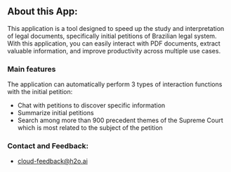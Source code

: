 ## About this App:

This application is a tool designed to speed up the study and interpretation of legal documents, specifically initial petitions of Brazilian legal system. With this application, you can easily interact with PDF documents, extract valuable information, and improve productivity across multiple use cases.

### Main features
The application can automatically perform 3 types of interaction functions with the initial petition:

- Chat with petitions to discover specific information
- Summarize initial petitions
- Search among more than 900 precedent themes of the Supreme Court which is most related to the subject of the petition

### Contact and Feedback:
- cloud-feedback@h2o.ai
